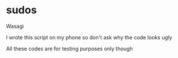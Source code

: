 # sudos
Wasagi

I wrote this script on my phone so don't ask why the code looks ugly

All these codes are for testing purposes only though
